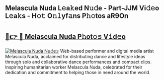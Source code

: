 ## Melascula Nuda L𝚎a𝚔ed N𝚞𝚍e - Part-JJM Vi𝚍𝚎o L𝚎a𝚔s - H𝚘𝚝 O𝚗𝚕yf𝚊ns P𝚑𝚘tos aR9On

# <h2><a href="http://kf30t4.oniu.top/?m=Melascula+Nuda">🔗👉 🔴 Melascula Nuda P𝚑ot𝚘𝚜 V𝚒d𝚎o</a></h2>

[![Melascula Nuda Nu𝚍e𝚜](https://i.imgur.com/0qMVB7G.gif)](http://kf30t4.oniu.top/?m=Melascula+Nuda)
Web-based performer and digital media artist Melascula Nuda, acclaimed for distributing dance and lifestyle ideas through solo and collaborative dance performances and compact clips. Inspiring humanitarian worker Melascula Nuda, celebrated for their dedication and commitment to helping those in need around the world.  
